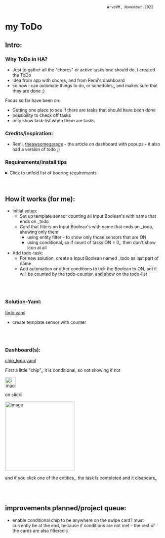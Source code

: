                                                   ArveVM, November.2022
# my ToDo


## Intro:
### Why ToDo in HA? 
- Just to gather all the "chores" or active tasks one should do, I created the ToDo
- idea from app with chores, and from Remi's dashboard
- so now i can automate things to do, or schedules,, and makes sure that they are done  ;)

Focus so far have been on: 
- Getting one place to see if there are tasks that should have been done
- possibility to check off tasks
- only show task-list when there are tasks

### Credits/inspiration:
- Remi, [theawsomegarage](https://theawesomegarage.com/)  - the article on dashboard with popups - it also had a version of todo ;)

### Requirements/install tips
<details>
  <summary> Click to unfold list of booring requirements </summary>
  Functionality required:

  - HACS: browser mod - for popup-functionality (now updated to browser_mod v2)
  - HACS: custom:button-card
  - HACS: custom:auto-entities
  Optional
  - Dashboard:
    * yaml-dashboard (but you can copy dashboard-code to UI-dashboard/card 
  
  to install you should:
  - first set up packages/solutions as specified elsewhere in my brilliant documentation. 
  - then copy the 'solutions.yaml'-file specified below into a folder where it will be loaded as part of packages at next restart
  - copy and insert code for card whereever suitable for your installation
  - redo/change to your naming standards  :)
  
</details>

<br />
<br />

## How it works (for me):
- Initial setup:
  - Set up template sensor counting all Input Boolean's with name that ends on _todo
  - Card that filters on Input Boolean's with name that ends on _todo, showing only them
    - using entity filter - to show only those sensors that are ON
    - using conditional, so if count of tasks ON = 0,, then don't show icon at all
- Add todo-task:
  - For new solution, create a Input Boolean named _todo as last part of name
  - Add automation or other conditions to tick the Boolean to ON, ant it will be counted by the todo-counter, and show on the todo-list

<br />
<br />

### Solution-Yaml:
[todo.yaml](todo.yaml)
- create template sensor with counter 

<br />
<br />

### Dashboard(s):
[chip_todo.yaml](https://github.com/ArveVM/HomeAssistantConfig4/blob/master/avm_yaml/dashboard/cards/chip_todo.yaml)

First a little "chip",, it is conditional, so not showing if not

<img width="34" alt="image" src="https://user-images.githubusercontent.com/96014323/200069238-fc690ec6-0906-4e30-97ac-4ed030c75cba.png">

<br />

on click:

<img width="224" alt="image" src="https://user-images.githubusercontent.com/96014323/200069443-af889bbc-06ce-4e61-b2ad-f76de935487d.png">

and if you click one of the entities,, the task is completed and it disapears,,


<br />
<br />


## improvements planned/project queue:
- enable conditional chip to be anywhere on the swipe card?  must currently be at the end, because if conditions are not met - the rest of the cards are also filtered :(




